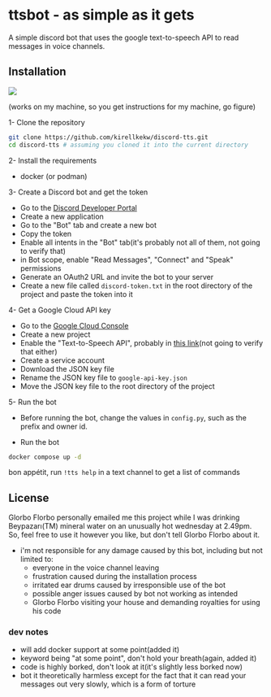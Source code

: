 # ttsbot - as simple as it gets

A simple discord bot that uses the google text-to-speech API to read messages in voice channels.

## Installation

<div>
<img src="https://blog.codinghorror.com/content/images/uploads/2007/03/6a0120a85dcdae970b0128776ff992970c-pi.png" align: center; />
</div>

(works on my machine, so you get instructions for my machine, go figure)

1- Clone the repository

```bash
git clone https://github.com/kirellkekw/discord-tts.git
cd discord-tts # assuming you cloned it into the current directory
```

2- Install the requirements

- docker (or podman)

3- Create a Discord bot and get the token

- Go to the [Discord Developer Portal](https://discord.com/developers/applications)
- Create a new application
- Go to the "Bot" tab and create a new bot
- Copy the token
- Enable all intents in the "Bot" tab(it's probably not all of them, not going to verify that)
- in Bot scope, enable "Read Messages", "Connect" and "Speak" permissions
- Generate an OAuth2 URL and invite the bot to your server
- Create a new file called `discord-token.txt` in the root directory of the project and paste the token into it

4- Get a Google Cloud API key

- Go to the [Google Cloud Console](https://console.cloud.google.com/)
- Create a new project
- Enable the "Text-to-Speech API", probably in [this link](https://console.cloud.google.com/apis/api/texttospeech.googleapis.com)(not going to verify that either)
- Create a service account
- Download the JSON key file
- Rename the JSON key file to `google-api-key.json`
- Move the JSON key file to the root directory of the project

5- Run the bot

- Before running the bot, change the values in `config.py`, such as the prefix and owner id.

- Run the bot

```bash
docker compose up -d
```

bon appétit, run `!tts help` in a text channel to get a list of commands

## License

Glorbo Florbo personally emailed me this project while I was drinking Beypazarı(TM) mineral water on an unusually
hot wednesday at 2.49pm. So, feel free to use it however you like, but don't tell Glorbo Florbo
about it.

- i'm not responsible for any damage caused by this bot, including but not limited to:
  - everyone in the voice channel leaving
  - frustration caused during the installation process
  - irritated ear drums caused by irresponsible use of the bot
  - possible anger issues caused by bot not working as intended
  - Glorbo Florbo visiting your house and demanding royalties for using his code

### dev notes

- will add docker support at some point(added it)
- keyword being "at some point", don't hold your breath(again, added it)
- code is highly borked, don't look at it(it's slightly less borked now)
- bot it theoretically harmless except for the fact that it can read your messages out very slowly, which is a form of torture
 
